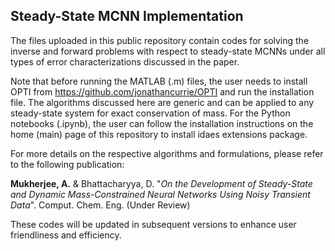 ## Steady-State MCNN Implementation

The files uploaded in this public repository contain codes for solving the inverse and forward problems with respect to steady-state MCNNs under all types 
of error characterizations discussed in the paper. 

Note that before running the MATLAB (.m) files, the user needs to install OPTI from https://github.com/jonathancurrie/OPTI and run the installation file. The algorithms
discussed here are generic and can be applied to any steady-state system for exact conservation of mass. For the Python notebooks (.ipynb), the user can follow the installation
instructions on the home (main) page of this repository to install idaes extensions package. 

For more details on the respective algorithms and formulations, please refer to the following publication:

**Mukherjee, A.** & Bhattacharyya, D. "*On the Development of Steady-State and Dynamic Mass-Constrained Neural Networks Using Noisy Transient Data*". Comput. Chem. Eng. (Under Review)

These codes will be updated in subsequent versions to enhance user friendliness and efficiency. 

